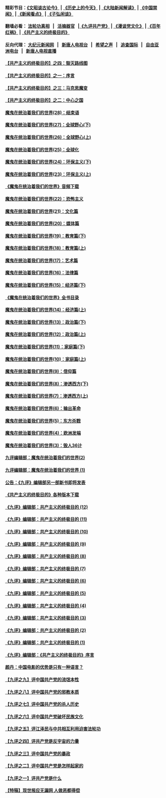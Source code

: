 #### 精彩节目：[《文昭谈古论今》](http://155.138.205.71/wenzhao) | [《历史上的今天》](http://155.138.205.71/today-in-history) | [《大陆新闻解读》](http://155.138.205.71/ntdtv-comedy) | [《中国禁闻》](http://155.138.205.71/ntdtv-news) | [《新闻看点》](http://155.138.205.71/news-insight) | [《子弘闲谈》](http://155.138.205.71/zihongxiantan/) 

 #### 翻墙必看： [法轮功真相](http://155.138.205.71:10000/videos/truth.html) &nbsp;&nbsp;|&nbsp;&nbsp; [活摘器官](http://155.138.205.71:10000/videos/res/Organs/) &nbsp;&nbsp;|[《九评共产党》](http://155.138.205.71:10000/videos/jiuping) | [《漫谈党文化》](http://155.138.205.71:10000/videos/mtdwh) | [《百年红祸》](http://155.138.205.71:10000/videos/bnhh) | [《共产主义的终极目的》](http://155.138.205.71:10000/videos/res/zjmd) 

 #### 反向代理： [大纪元新闻网](http://155.138.205.71:10080/) &nbsp;&nbsp;|&nbsp;&nbsp; [新唐人电视台](http://155.138.205.71:8000/) &nbsp;&nbsp;|&nbsp;&nbsp; [希望之声](http://155.138.205.71:8200/) &nbsp;&nbsp;|&nbsp;&nbsp; [追查国际](http://155.138.205.71:10010/) &nbsp;&nbsp;|&nbsp;&nbsp; [自由亚洲电台](http://155.138.205.71:9800/) &nbsp;&nbsp;|&nbsp;&nbsp; [新唐人电视直播](http://155.138.205.71/) 

#### [【共产主义的终极目的】之四：毁灭路线图](../pages/nsc422/n11086284.md?t=03042137) 

#### [【共产主义的终极目的】之一：序言](../pages/nsc422/n11086077.md?t=03042137) 

#### [【共产主义的终极目的】之三：马克思魔变](../pages/nsc422/n11061941.md?t=03042137) 

#### [【共产主义的终极目的】之二：中心之国](../pages/nsc422/n11047728.md?t=03042137) 

#### [魔鬼在统治着我们的世界(28)：结束语](../pages/nsc422/n10936246.md?t=03042137) 

#### [魔鬼在统治着我们的世界(27)：全球野心(下)](../pages/nsc422/n10928319.md?t=03042137) 

#### [魔鬼在统治着我们的世界(26)：全球野心(上)](../pages/nsc422/n10900318.md?t=03042137) 

#### [魔鬼在统治着我们的世界(25)：全球化](../pages/nsc422/n10788205.md?t=03042137) 

#### [魔鬼在统治着我们的世界(24)：环保主义(下)](../pages/nsc422/n10695307.md?t=03042137) 

#### [魔鬼在统治着我们的世界(23)：环保主义(上)](../pages/nsc422/n10688613.md?t=03042137) 

#### [《魔鬼在统治着我们的世界》音频下载](../pages/nsc422/n10635553.md?t=03042137) 

#### [魔鬼在统治着我们的世界(22)：恐怖主义](../pages/nsc422/n10614727.md?t=03042137) 

#### [魔鬼在统治着我们的世界(21)：文化篇](../pages/nsc422/n10597706.md?t=03042137) 

#### [魔鬼在统治着我们的世界(20)：媒体篇](../pages/nsc422/n10586579.md?t=03042137) 

#### [魔鬼在统治着我们的世界(19)：教育篇(下)](../pages/nsc422/n10564808.md?t=03042137) 

#### [魔鬼在统治着我们的世界(18)：教育篇(上)](../pages/nsc422/n10526970.md?t=03042137) 

#### [魔鬼在统治着我们的世界(17)：艺术篇](../pages/nsc422/n10499093.md?t=03042137) 

#### [魔鬼在统治着我们的世界(16)：法律篇](../pages/nsc422/n10485969.md?t=03042137) 

#### [魔鬼在统治着我们的世界(15)：经济篇(下)](../pages/nsc422/n10469975.md?t=03042137) 

#### [《魔鬼在统治着我们的世界》全书目录](../pages/nsc422/n10464261.md?t=03042137) 

#### [魔鬼在统治着我们的世界(14)：经济篇(上)](../pages/nsc422/n10457370.md?t=03042137) 

#### [魔鬼在统治着我们的世界(13)：政治篇(下)](../pages/nsc422/n10448270.md?t=03042137) 

#### [魔鬼在统治着我们的世界(12)：政治篇(上)](../pages/nsc422/n10444576.md?t=03042137) 

#### [魔鬼在统治着我们的世界(11)：家庭篇(下)](../pages/nsc422/n10440961.md?t=03042137) 

#### [魔鬼在统治着我们的世界(10)：家庭篇(上)](../pages/nsc422/n10435448.md?t=03042137) 

#### [魔鬼在统治着我们的世界(9)：信仰篇](../pages/nsc422/n10432159.md?t=03042137) 

#### [魔鬼在统治着我们的世界(8)：渗透西方(下)](../pages/nsc422/n10429603.md?t=03042137) 

#### [魔鬼在统治着我们的世界(7)：渗透西方(上)](../pages/nsc422/n10426013.md?t=03042137) 

#### [魔鬼在统治着我们的世界(6)：输出革命](../pages/nsc422/n10421536.md?t=03042137) 

#### [魔鬼在统治着我们的世界(5)：东方杀戮](../pages/nsc422/n10417707.md?t=03042137) 

#### [魔鬼在统治着我们的世界(4)：欧洲发端](../pages/nsc422/n10414890.md?t=03042137) 

#### [魔鬼在统治着我们的世界(3)：毁人36计](../pages/nsc422/n10411583.md?t=03042137) 

#### [九评编辑部：魔鬼在统治着我们的世界(2)](../pages/nsc422/n10410036.md?t=03042137) 

#### [九评编辑部：魔鬼在统治着我们的世界 (1)](../pages/nsc422/n10406825.md?t=03042137) 

#### [公告：《九评》编辑部另一部新书即将发表](../pages/nsc422/n10405104.md?t=03042137) 

#### [《共产主义的终极目的》各种版本下载](../pages/nsc422/n10022138.md?t=03042137) 

#### [《九评》编辑部：共产主义的终极目的 (12)](../pages/nsc422/n9933272.md?t=03042137) 

#### [《九评》编辑部：共产主义的终极目的 (11)](../pages/nsc422/n9924973.md?t=03042137) 

#### [《九评》编辑部：共产主义的终极目的 (10)](../pages/nsc422/n9920883.md?t=03042137) 

#### [《九评》编辑部：共产主义的终极目的 (9)](../pages/nsc422/n9916363.md?t=03042137) 

#### [《九评》编辑部：共产主义的终极目的 (8)](../pages/nsc422/n9912488.md?t=03042137) 

#### [《九评》编辑部：共产主义的终极目的 (7)](../pages/nsc422/n9901176.md?t=03042137) 

#### [《九评》编辑部：共产主义的终极目的 (6)](../pages/nsc422/n9899359.md?t=03042137) 

#### [《九评》编辑部：共产主义的终极目的 (5)](../pages/nsc422/n9893174.md?t=03042137) 

#### [《九评》编辑部：共产主义的终极目的 (4)](../pages/nsc422/n9891246.md?t=03042137) 

#### [《九评》编辑部：共产主义的终极目的 (3)](../pages/nsc422/n9879879.md?t=03042137) 

#### [《九评》编辑部：共产主义的终极目的 (2)](../pages/nsc422/n9876205.md?t=03042137) 

#### [《九评》编辑部：共产主义的终极目的 (1)](../pages/nsc422/n9865857.md?t=03042137) 

#### [《九评》编辑部：《共产主义的终极目的》序言](../pages/nsc422/n9862666.md?t=03042137) 

#### [颜丹：中国电影的优势是只有一种语言？](../pages/nsc422/n9583062.md?t=03042137) 

#### [【九评之九】评中国共产党的流氓本性](../pages/nsc422/n737542.md?t=03042137) 

#### [【九评之八】评中国共产党的邪教本质](../pages/nsc422/n735942.md?t=03042137) 

#### [【九评之七】评中国共产党的杀人历史](../pages/nsc422/n733806.md?t=03042137) 

#### [【九评之六】评中国共产党破坏民族文化](../pages/nsc422/n731667.md?t=03042137) 

#### [【九评之五】评江泽民与中共相互利用迫害法轮功](../pages/nsc422/n730058.md?t=03042137) 

#### [【九评之四】评共产党是反宇宙的力量](../pages/nsc422/n727814.md?t=03042137) 

#### [【九评之三】评中国共产党的暴政](../pages/nsc422/n725597.md?t=03042137) 

#### [【九评之二】评中国共产党是怎样起家的](../pages/nsc422/n723946.md?t=03042137) 

#### [【九评之一】评共产党是什么](../pages/nsc422/n722529.md?t=03042137) 

#### [【特稿】现世报应无漏网 人做恶都得偿](../pages/nsc422/n4215167.md?t=03042137) 

